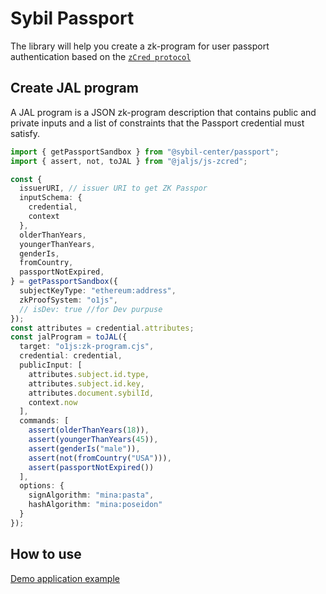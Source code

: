 # Sybil Passport

The library will help you create a zk-program for user passport authentication based on the [`zCred
protocol`](https://github.com/zcred-org/ZCIPs/)

## Create JAL program

A JAL program is a JSON zk-program description that contains public and private inputs and a list of
constraints that the Passport credential must satisfy.

```typescript
import { getPassportSandbox } from "@sybil-center/passport";
import { assert, not, toJAL } from "@jaljs/js-zcred";

const {
  issuerURI, // issuer URI to get ZK Passpor
  inputSchema: {
    credential,
    context
  },
  olderThanYears,
  youngerThanYears,
  genderIs,
  fromCountry,
  passportNotExpired,
} = getPassportSandbox({
  subjectKeyType: "ethereum:address",
  zkProofSystem: "o1js",
  // isDev: true //for Dev purpuse
});
const attributes = credential.attributes;
const jalProgram = toJAL({
  target: "o1js:zk-program.cjs",
  credential: credential,
  publicInput: [
    attributes.subject.id.type,
    attributes.subject.id.key,
    attributes.document.sybilId,
    context.now
  ],
  commands: [
    assert(olderThanYears(18)),
    assert(youngerThanYears(45)),
    assert(genderIs("male")),
    assert(not(fromCountry("USA"))),
    assert(passportNotExpired())
  ],
  options: {
    signAlgorithm: "mina:pasta",
    hashAlgorithm: "mina:poseidon"
  }
});
```

## How to use

[Demo application example](https://github.com/zcred-org/third-app/tree/main)